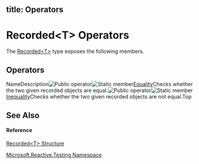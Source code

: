 title: Operators
---
# Recorded\<T\> Operators

The [Recorded\<T\>](Recorded/Recorded(T)) type exposes the following members.

## Operators

NameDescription![Public operator](https://reactiveui.net/assets/img/Hh229204.puboperator(en-us,VS.103).gif "Public operator")![Static member](https://reactiveui.net/assets/img/Hh244319.static(en-us,VS.103).gif "Static member")[Equality](https://msdn.microsoft.com/en-us/library/m:microsoft.reactive.testing.recorded%601.op_equality(microsoft.reactive.testing.recorded%7b%600%7d%2cmicrosoft.reactive.testing.recorded%7b%600%7d)(v=VS.103))Checks whether the two given recorded objects are equal.![Public operator](https://reactiveui.net/assets/img/Hh229204.puboperator(en-us,VS.103).gif "Public operator")![Static member](https://reactiveui.net/assets/img/Hh244319.static(en-us,VS.103).gif "Static member")[Inequality](https://msdn.microsoft.com/en-us/library/m:microsoft.reactive.testing.recorded%601.op_inequality(microsoft.reactive.testing.recorded%7b%600%7d%2cmicrosoft.reactive.testing.recorded%7b%600%7d)(v=VS.103))Checks whether the two given recorded objects are not equal.Top

## See Also

#### Reference

[Recorded\<T\> Structure](Recorded/Recorded(T))

[Microsoft.Reactive.Testing Namespace](Microsoft.Reactive.Testing/Microsoft.Reactive.Testing)
